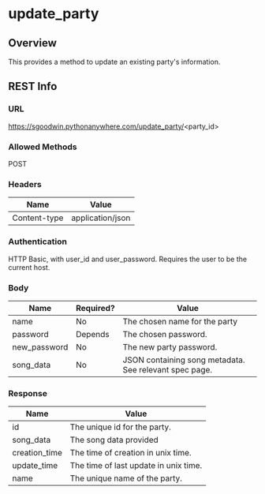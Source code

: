 update_party
=====================

Overview
---------------------
This provides a method to update an existing party's information.

REST Info
---------------------
### URL
https://sgoodwin.pythonanywhere.com/update_party/<party_id>

### Allowed Methods
POST

### Headers
Name | Value
-----|------
Content-type | application/json

### Authentication
HTTP Basic, with user_id and user_password.
Requires the user to be the current host.


### Body 
Name | Required? | Value
-----|-----------|------
name | No | The chosen name for the party
password | Depends | The chosen password.
new_password | No | The new party password.
song_data | No | JSON containing song metadata. See relevant spec page.

### Response
Name | Value
-----|------
id | The unique id for the party.
song_data | The song data provided
creation_time | The time of creation in unix time.
update_time | The time of last update in unix time.
name | The unique name of the party. 

